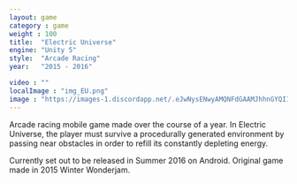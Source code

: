 ```yaml
---
layout: game
category : game
weight : 100
title:  "Electric Universe"
engine: "Unity 5"
style:  "Arcade Racing"
year:   "2015 - 2016"

video : ""
localImage : "img_EU.png"
image : "https://images-1.discordapp.net/.eJwNysENwyAMQNFdGAAMJhhnGYQIIqmSgoCequ5epP9u_ys-_Ra7OOdsY1fquEaq_ZBj1h5LlqXWcufYriFTfVScM6bzye85FAF7SwjbyjI5UOwN4MLekdtQG6UNOEOogwYDBNaRZV6T9QGNZo_a-VDlqxXx-wMHGifZ.rNQVx-Uus80jS-ll8ZNG8FBYSkk.jpg"
---
```

Arcade racing mobile game made over the course of a year. In Electric Universe, the player must survive a procedurally generated environment by passing near obstacles in order to refill its constantly depleting energy.

Currently set out to be released in Summer 2016 on Android.
Original game made in 2015 Winter Wonderjam.